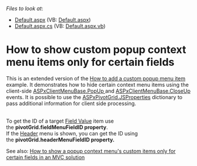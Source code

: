 <!-- default file list -->
*Files to look at*:

* [Default.aspx](./CS/WebSite/Default.aspx) (VB: [Default.aspx](./VB/WebSite/Default.aspx))
* [Default.aspx.cs](./CS/WebSite/Default.aspx.cs) (VB: [Default.aspx.vb](./VB/WebSite/Default.aspx.vb))
<!-- default file list end -->
# How to show custom popup context menu items only for certain fields


<p>This is an extended version of the <a href="https://www.devexpress.com/Support/Center/p/E2727">How to add a custom popup menu item</a> example. It demonstrates how to hide certain context menu items using the client-side <a href="http://documentation.devexpress.com/#AspNet/DevExpressWebASPxMenuScriptsASPxClientMenuBase_PopUptopic">ASPxClientMenuBase.PopUp </a> and <a href="http://documentation.devexpress.com/#AspNet/DevExpressWebASPxMenuScriptsASPxClientMenuBase_CloseUptopic">ASPxClientMenuBase.CloseUp </a> events. It is possible to use the <a href="http://documentation.devexpress.com/#AspNet/DevExpressWebASPxPivotGridASPxPivotGrid_JSPropertiestopic">ASPxPivotGrid.JSProperties</a> dictionary to pass additional information for client side processing.<br /><br /></p>
<p>To get the ID of a target <a href="https://documentation.devexpress.com/#AspNet/CustomDocument3597">Field Value</a> item use the <strong>pivotGrid.fieldMenuFieldID property</strong>.<br />If the <a href="https://documentation.devexpress.com/#AspNet/CustomDocument3586">Header</a> menu is shown, you can get the ID using the <strong>pivotGrid.headerMenuFieldID property.</strong></p>
<p>
See also:
<a href="https://supportcenter.devexpress.com/ticket/details/E3909">How to show a popup context menu's custom items only for certain fields in an MVC solution</a>
</p>

